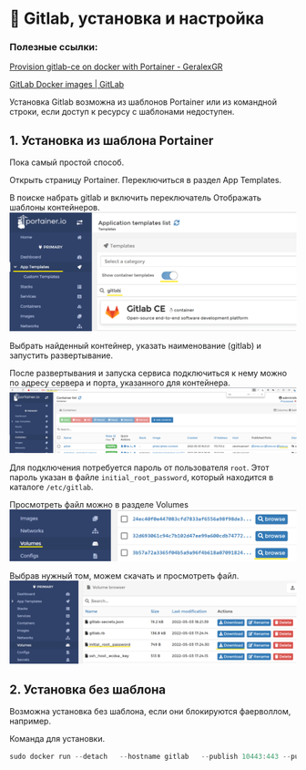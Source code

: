 # 🦊 Gitlab, установка и настройка

### Полезные ссылки:

[Provision gitlab-ce on docker with Portainer - GeralexGR](https://blog.geralexgr.com/cloud/provision-gitlab-ce-on-docker-with-portainer)

[GitLab Docker images | GitLab](https://docs.gitlab.com/ee/install/docker.html)

Установка Gitlab возможна из шаблонов Portainer или из командной строки, если доступ к ресурсу с шаблонами недоступен.

## 1. Установка из шаблона Portainer

Пока самый простой способ.

Открыть страницу Portainer. Переключиться в раздел App Templates.

В поиске набрать gitlab и включить переключатель Отображать шаблоны контейнеров.
![Alt text](images/Gitlab-install-Template.png)

Выбрать найденный контейнер, указать наименование (gitlab) и запустить развертывание.

После развертывания и запуска сервиса подключиться к нему можно по адресу сервера и порта, указанного для контейнера.
![Alt text](images/Gitlab-installed-container-list.png)

Для подключения потребуется пароль от пользователя `root`. Этот пароль указан в файле `initial_root_password`, который находится в каталоге `/etc/gitlab`.

Просмотреть файл можно в разделе Volumes
![Alt text](images/Gitlab-volumes.png)

Выбрав нужный том, можем скачать и просмотреть файл.
![Alt text](images/Gitlab-initial-root-password.png)


## 2. Установка без шаблона

Возможна установка без шаблона, если они блокируются фаерволлом, например.

Команда для установки.

```powershell
sudo docker run --detach   --hostname gitlab   --publish 10443:443 --publish 1080:80 --publish 1022:22   --name gitlab   --restart always   --volume $GITLAB_HOME/config:/etc/gitlab   --volume $GITLAB_HOME/logs:/var/log/gitlab   --volume $GITLAB_HOME/data:/var/opt/gitlab   --shm-size 256m   gitlab/gitlab-ce:latest
 ```


